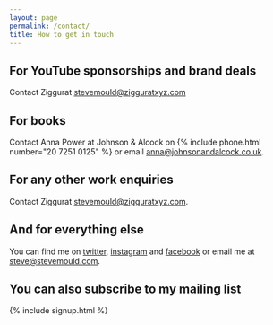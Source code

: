 ```yaml
---
layout: page
permalink: /contact/
title: How to get in touch
---
```


## For YouTube sponsorships and brand deals
Contact Ziggurat [stevemould@zigguratxyz.com](mailto:stevemould@zigguratxyz.com) 

## For books
Contact Anna Power at Johnson & Alcock on {% include phone.html number="20 7251 0125" %} or email [anna@johnsonandalcock.co.uk](mailto:anna@johnsonandalcock.co.uk).

## For any other work enquiries
Contact Ziggurat [stevemould@zigguratxyz.com](mailto:stevemould@zigguratxyz.com).

## And for everything else
You can find me on [twitter](https://twitter.com/moulds), [instagram](https://www.instagram.com/stevemouldscience/) and [facebook](https://www.facebook.com/stevemouldscience/) or email me at [steve@stevemould.com](mailto:steve@stevemould.com).

## You can also subscribe to my mailing list

{% include signup.html %} 
